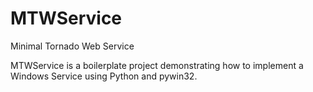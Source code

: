 # MTWService
Minimal Tornado Web Service

MTWService is a boilerplate project demonstrating how to implement a Windows Service using Python and pywin32.
